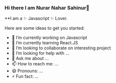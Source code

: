 ### Hi there I am Nurar Nahar Sahinur👋


**I am a  ✨ Javascript ✨ Lover.

Here are some ideas to get you started:

- 🔭 I’m currently working on Javascript
- 🌱 I’m currently learning React.JS
- 👯 I’m looking to collaborate on interesting project
- 🤔 I’m looking for help with ...
- 💬 Ask me about ...
- 📫 How to reach me: ...
- 😄 Pronouns: ...
- ⚡ Fun fact: ...

